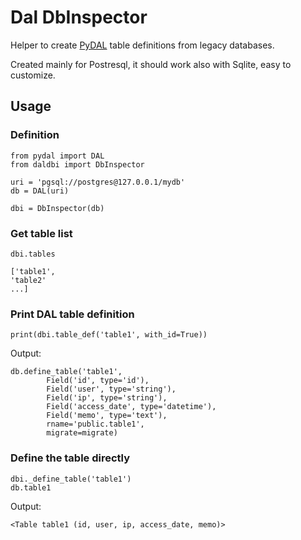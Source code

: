 # Dal DbInspector

Helper to create [PyDAL](https://github.com/web2py/pydal) table definitions from legacy databases.

Created mainly for Postresql, it should work also with Sqlite, easy to customize.

## Usage

### Definition

```
from pydal import DAL
from daldbi import DbInspector

uri = 'pgsql://postgres@127.0.0.1/mydb'
db = DAL(uri)

dbi = DbInspector(db)
```

### Get table list

```
dbi.tables

['table1',
'table2'
...]
```

### Print DAL table definition
    
```
print(dbi.table_def('table1', with_id=True))
```

Output:

```
db.define_table('table1',
		Field('id', type='id'),
		Field('user', type='string'),
		Field('ip', type='string'),
		Field('access_date', type='datetime'),
		Field('memo', type='text'),		
		rname='public.table1',
        migrate=migrate)
```

### Define the table directly

```
dbi._define_table('table1')
db.table1
```

Output:

```
<Table table1 (id, user, ip, access_date, memo)>
```